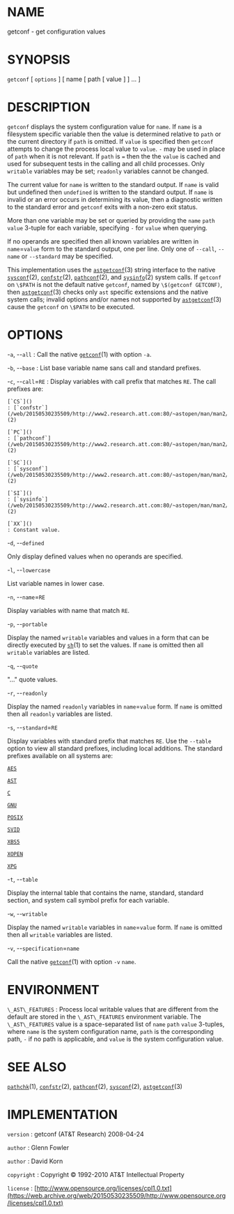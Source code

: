 # NAME

getconf - get configuration values

# SYNOPSIS

`getconf` \[ `options` \] \[ name \[ path \[ value \] \] ... \]

# DESCRIPTION

`getconf` displays the system configuration value for `name`. If
`name` is a filesystem specific variable then the value is determined
relative to `path` or the current directory if `path` is omitted. If
`value` is specified then `getconf` attempts to change the process
local value to `value`. `-` may be used in place of `path` when it is
not relevant. If `path` is `=` then the the `value` is cached and used
for subsequent tests in the calling and all child processes. Only
`writable` variables may be set; `readonly` variables cannot be
changed.

The current value for `name` is written to the standard output. If
`name` is valid but undefined then `undefined` is written to the
standard output. If `name` is invalid or an error occurs in determining
its value, then a diagnostic written to the standard error and
`getconf` exits with a non-zero exit status.

More than one variable may be set or queried by providing the `name`
`path` `value` 3-tuple for each variable, specifying `-` for `value`
when querying.

If no operands are specified then all known variables are written in
`name`=`value` form to the standard output, one per line. Only one of
`--call`, `--name` or `--standard` may be specified.

This implementation uses the
[`astgetconf`](/web/20150530235509/http://www2.research.att.com:80/~astopen/man/man3/astgetconf.html)(3)
string interface to the native
[`sysconf`](/web/20150530235509/http://www2.research.att.com:80/~astopen/man/man2/sysconf.html)(2),
[`confstr`](/web/20150530235509/http://www2.research.att.com:80/~astopen/man/man2/confstr.html)(2),
[`pathconf`](/web/20150530235509/http://www2.research.att.com:80/~astopen/man/man2/pathconf.html)(2),
and
[`sysinfo`](/web/20150530235509/http://www2.research.att.com:80/~astopen/man/man2/sysinfo.html)(2)
system calls. If `getconf` on `\$PATH` is not the default native
`getconf`, named by `\$(getconf GETCONF)`, then
[`astgetconf`](/web/20150530235509/http://www2.research.att.com:80/~astopen/man/man3/astgetconf.html)(3)
checks only `ast` specific extensions and the native system calls;
invalid options and/or names not supported by
[`astgetconf`](/web/20150530235509/http://www2.research.att.com:80/~astopen/man/man3/astgetconf.html)(3)
cause the `getconf` on `\$PATH` to be executed.

# OPTIONS

-`a`, --`all`
: Call the native
    [`getconf`](/web/20150530235509/http://www2.research.att.com:80/~astopen/man/man1/getconf.html)(1)
    with option `-a`.

-`b`, --`base`
: List base variable name sans call and standard prefixes.

-`c`, --`call`=`RE`
: Display variables with call prefix that matches `RE`. The call
    prefixes are:

    [`CS`]()
    : [`confstr`](/web/20150530235509/http://www2.research.att.com:80/~astopen/man/man2/confstr.html)(2)

    [`PC`]()
    : [`pathconf`](/web/20150530235509/http://www2.research.att.com:80/~astopen/man/man2/pathconf.html)(2)

    [`SC`]()
    : [`sysconf`](/web/20150530235509/http://www2.research.att.com:80/~astopen/man/man2/sysconf.html)(2)

    [`SI`]()
    : [`sysinfo`](/web/20150530235509/http://www2.research.att.com:80/~astopen/man/man2/sysinfo.html)(2)

    [`XX`]()
    : Constant value.

-`d`, --`defined`

Only display defined values when no operands are specified.

-`l`, --`lowercase`

List variable names in lower case.

-`n`, --`name`=`RE`

Display variables with name that match `RE`.

-`p`, --`portable`

Display the named `writable` variables and values in a form that can
be directly executed by
[`sh`](/web/20150530235509/http://www2.research.att.com:80/~astopen/man/man1/sh.html)(1)
to set the values. If `name` is omitted then all `writable` variables
are listed.

-`q`, --`quote`

"..." quote values.

-`r`, --`readonly`

Display the named `readonly` variables in `name`=`value` form. If
`name` is omitted then all `readonly` variables are listed.

-`s`, --`standard`=`RE`

Display variables with standard prefix that matches `RE`. Use the
`--table` option to view all standard prefixes, including local
additions. The standard prefixes available on all systems are:

[`AES`]()

[`AST`]()

[`C`]()

[`GNU`]()

[`POSIX`]()

[`SVID`]()

[`XBS5`]()

[`XOPEN`]()

[`XPG`]()

-`t`, --`table`

Display the internal table that contains the name, standard, standard
section, and system call symbol prefix for each variable.

-`w`, --`writable`

Display the named `writable` variables in `name`=`value` form. If
`name` is omitted then all `writable` variables are listed.

-`v`, --`specification`=`name`

Call the native
[`getconf`](/web/20150530235509/http://www2.research.att.com:80/~astopen/man/man1/getconf.html)(1)
with option `-v` `name`.

# ENVIRONMENT

`\_AST\_FEATURES`
: Process local writable values that are different from the default
    are stored in the `\_AST\_FEATURES` environment variable. The
    `\_AST\_FEATURES` value is a space-separated list of `name` `path`
    `value` 3-tuples, where `name` is the system configuration name,
    `path` is the corresponding path, `-` if no path is applicable,
    and `value` is the system configuration value.

# SEE ALSO

[`pathchk`](/web/20150530235509/http://www2.research.att.com:80/~astopen/man/man1/pathchk.html)(1),
[`confstr`](/web/20150530235509/http://www2.research.att.com:80/~astopen/man/man2/confstr.html)(2),
[`pathconf`](/web/20150530235509/http://www2.research.att.com:80/~astopen/man/man2/pathconf.html)(2),
[`sysconf`](/web/20150530235509/http://www2.research.att.com:80/~astopen/man/man2/sysconf.html)(2),
[`astgetconf`](/web/20150530235509/http://www2.research.att.com:80/~astopen/man/man3/astgetconf.html)(3)

# IMPLEMENTATION

`version`
: getconf (AT&T Research) 2008-04-24

`author`
: Glenn Fowler

`author`
: David Korn

`copyright`
: Copyright © 1992-2010 AT&T Intellectual Property

`license`
: [http://www.opensource.org/licenses/cpl1.0.txt](https://web.archive.org/web/20150530235509/http://www.opensource.org/licenses/cpl1.0.txt)


